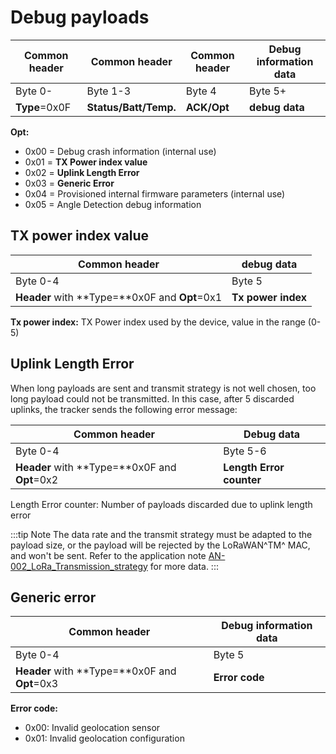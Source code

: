 # Debug payloads

|  Common header         | Common header|Common header     |Debug information data    |
|----------------------------|------------------|----------------------|------------------------------|
|  Byte 0-                  |  Byte 1-3          |  Byte 4             | Byte 5+                      |
|  **Type**=0x0F |  **Status/Batt/Temp.** |  **ACK/Opt** |  **debug data**              |

**Opt:**
-   0x00 = Debug crash information (internal use)
-   0x01 = **TX Power index value**
-   0x02 = **Uplink Length Error**
-   0x03 = **Generic Error**
-   0x04 = Provisioned internal firmware parameters (internal use)
-   0x05 = Angle Detection debug information

## TX power index value

|  Common header                             |  debug data     |
|------------------------------------------------|---------------------|
|  Byte 0-4                                      |  Byte 5             |
|  **Header** with **Type=**0x0F and **Opt**=0x1 |  **Tx power index** |

 **Tx power index:** TX Power index used by the device, value in the range (0-5)

## Uplink Length Error

When long payloads are sent and transmit strategy is not well chosen, too long payload could not be transmitted. In this case, after 5 discarded uplinks, the tracker sends the following error message:

|  Common header                             |  Debug data     |
|------------------------------------------------|---------------------|
|  Byte 0-4                                      |  Byte 5-6           |
|  **Header** with **Type=**0x0F and **Opt**=0x2 |  **Length Error counter** |

 Length Error counter: Number of payloads discarded due to uplink length error

:::tip Note
The data rate and the transmit strategy must be adapted to the payload size, or the payload will be rejected by the LoRaWAN^TM^ MAC, and won't be sent. Refer to the application note [AN-002_LoRa_Transmission_strategy](https://actilitysa.sharepoint.com/:f:/t/aby/Evqx0qp6AQ1OqrI7-2DoIxsB1wKjLBjykfPh2p7Lo8mP7g?e=VrNdaS) for more data.
:::

## Generic error

|  Common header                  |  Debug information data |
|-------------------------------------|-----------------------------|
|  Byte 0-4                           |  Byte 5                     |
|  **Header** with **Type=**0x0F and **Opt**=0x3  |  **Error code** |

**Error code:**

-   0x00: Invalid geolocation sensor
-   0x01: Invalid geolocation configuration